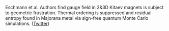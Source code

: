 
Eschmann et al. Authors find gauge field in 2&amp;3D Kitaev magnets is subject to geometric frustration. Thermal ordering is suppressed and residual entropy found in Majorana metal via sign-free quantum Monte Carlo simulations. ([Twitter](https://twitter.com/JoshuahHeath/status/1085944574521024514))
